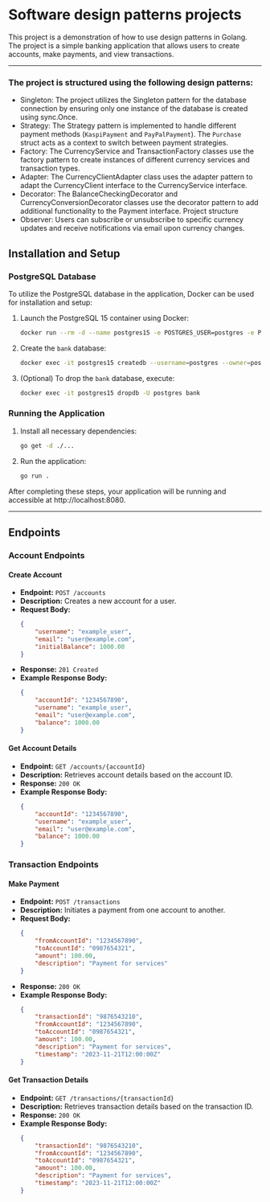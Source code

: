 # Software design patterns projects

This project is a demonstration of how to use design patterns in Golang. The project is a simple banking application that allows users to create accounts, make payments, and view transactions.

---
### The project is structured using the following design patterns:

* Singleton: The project utilizes the Singleton pattern for the database connection by ensuring only one instance of the database is created using sync.Once.
* Strategy: The Strategy pattern is implemented to handle different payment methods (`KaspiPayment` and `PayPalPayment`). The `Purchase` struct acts as a context to switch between payment strategies.
* Factory: The CurrencyService and TransactionFactory classes use the factory pattern to create instances of different currency services and transaction types.
* Adapter: The CurrencyClientAdapter class uses the adapter pattern to adapt the CurrencyClient interface to the CurrencyService interface.
* Decorator: The BalanceCheckingDecorator and CurrencyConversionDecorator classes use the decorator pattern to add additional functionality to the Payment interface.
Project structure
* Observer: Users can subscribe or unsubscribe to specific currency updates and receive notifications via email upon currency changes.


## Installation and Setup

### PostgreSQL Database

To utilize the PostgreSQL database in the application, Docker can be used for installation and setup:

1. Launch the PostgreSQL 15 container using Docker:

    ```bash
    docker run --rm -d --name postgres15 -e POSTGRES_USER=postgres -e POSTGRES_PASSWORD=1079 -p 5432:5432 postgres:15
    ```

2. Create the `bank` database:

    ```bash
    docker exec -it postgres15 createdb --username=postgres --owner=postgres bank
    ```

3. (Optional) To drop the `bank` database, execute:

    ```bash
    docker exec -it postgres15 dropdb -U postgres bank
    ```

### Running the Application

1. Install all necessary dependencies:

    ```bash
    go get -d ./...
    ```

2. Run the application:

    ```bash
    go run .
    ```

After completing these steps, your application will be running and accessible at http://localhost:8080.

---
## Endpoints

### Account Endpoints

#### Create Account

- **Endpoint:** `POST /accounts`
- **Description:** Creates a new account for a user.
- **Request Body:**
    ```json
    {
        "username": "example_user",
        "email": "user@example.com",
        "initialBalance": 1000.00
    }
    ```
- **Response:** `201 Created`
- **Example Response Body:**
    ```json
    {
        "accountId": "1234567890",
        "username": "example_user",
        "email": "user@example.com",
        "balance": 1000.00
    }
    ```

#### Get Account Details

- **Endpoint:** `GET /accounts/{accountId}`
- **Description:** Retrieves account details based on the account ID.
- **Response:** `200 OK`
- **Example Response Body:**
    ```json
    {
        "accountId": "1234567890",
        "username": "example_user",
        "email": "user@example.com",
        "balance": 1000.00
    }
    ```

### Transaction Endpoints

#### Make Payment

- **Endpoint:** `POST /transactions`
- **Description:** Initiates a payment from one account to another.
- **Request Body:**
    ```json
    {
        "fromAccountId": "1234567890",
        "toAccountId": "0987654321",
        "amount": 100.00,
        "description": "Payment for services"
    }
    ```
- **Response:** `200 OK`
- **Example Response Body:**
    ```json
    {
        "transactionId": "9876543210",
        "fromAccountId": "1234567890",
        "toAccountId": "0987654321",
        "amount": 100.00,
        "description": "Payment for services",
        "timestamp": "2023-11-21T12:00:00Z"
    }
    ```

#### Get Transaction Details

- **Endpoint:** `GET /transactions/{transactionId}`
- **Description:** Retrieves transaction details based on the transaction ID.
- **Response:** `200 OK`
- **Example Response Body:**
    ```json
    {
        "transactionId": "9876543210",
        "fromAccountId": "1234567890",
        "toAccountId": "0987654321",
        "amount": 100.00,
        "description": "Payment for services",
        "timestamp": "2023-11-21T12:00:00Z"
    }
    ```


